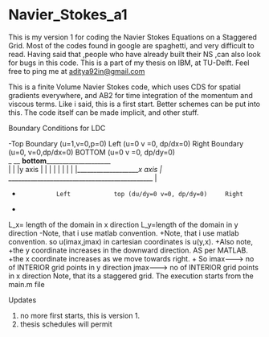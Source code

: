 # Navier_Stokes_a1
This is my version 1 for coding the Navier Stokes Equations on a Staggered Grid. Most of the codes found in google are spaghetti, and very difficult to read. Having said that ,people who have already built their NS ,can also look for bugs in this code. This is a part of my thesis on IBM, at TU-Delft. Feel free to ping me at aditya92in@gmail.com

This is a finite Volume Navier Stokes code, which uses CDS for spatial gradients everywhere, and AB2 for time integration of the momentum and viscous terms. Like i said, this is a first start. Better schemes can be put into this. The code itself can be made implicit, and other stuff.

Boundary Conditions for LDC
 
-Top Boundary (u=1,v=0,p=0)     Left (u=0 v =0, dp/dx=0)   Right Boundary (u=0, v=0,dp/dx=0) 
     BOTTOM (u=0 v =0, dp/dy=0)    
                 _ __ ____________bottom________________________________   
                |                                                 |                         |y axis
                |                                                 |                         | 
                |                                                 |                         | 
                |                                                 |                         |____________________x axis
                |_ _____________________________________________  |
-               Left            top (du/dy=0 v=0, dp/dy=0)     Right
+                           
 
 L_x= length of the domain in x direction
 L_y=length of the domain in y direction
-Note, that i use matlab convention. 
+Note, that i use matlab convention. so u(imax,jmax) in cartesian coordinates is u(y,x). 
+Also note,
+the y coordinate increases in the downward direction. AS per MATLAB.
+the x coordinate increases as we move towards right.
+
 So imax---> no of INTERIOR grid points in y direction
 jmax---> no of INTERIOR grid points in x direction
 Note, that its a staggered grid.
 The execution starts from the main.m file


Updates

1. no more first starts, this is version 1. 
2. thesis schedules will permit
